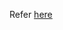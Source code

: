 Refer [here](https://github.com/ONDC-Official/developer-docs/blob/main/protocol-network-extension/error-codes.md)
